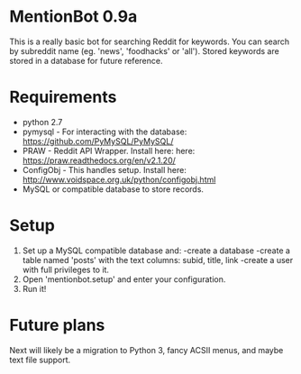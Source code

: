 # MentionBot 0.9a
This is a really basic bot for searching Reddit for keywords. You can search by subreddit name (eg. 'news', 'foodhacks' or 'all'). Stored keywords are stored in a database for future reference.

# Requirements
 - python 2.7
 - pymysql - For interacting with the database: https://github.com/PyMySQL/PyMySQL/
 - PRAW - Reddit API Wrapper. Install here: here: https://praw.readthedocs.org/en/v2.1.20/
 - ConfigObj - This handles setup. Install here: http://www.voidspace.org.uk/python/configobj.html
 - MySQL or compatible database to store records.

# Setup
1. Set up a MySQL compatible database and:
    -create a database
    -create a table named 'posts' with the text columns: subid, title, link
    -create a user with full privileges to it.
2. Open 'mentionbot.setup' and enter your configuration.
3. Run it!

# Future plans
Next will likely be a migration to Python 3, fancy ACSII menus, and maybe text file support. 
